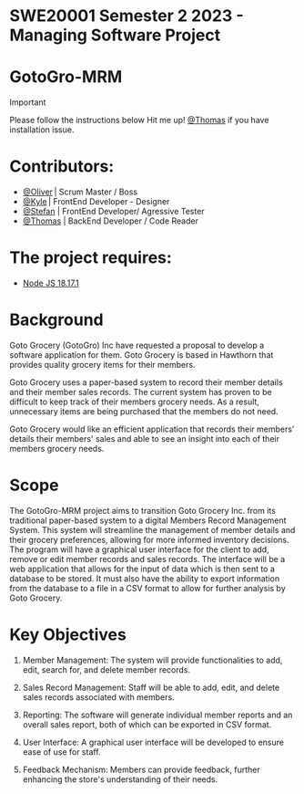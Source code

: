 # SWE20001 Semester 2 2023 - Managing Software Project

# GotoGro-MRM

> [!IMPORTANT]
> Please follow the instructions below
> Hit me up! [@Thomas](https://github.com/InfiniteBlanK3T) if you have installation issue.

# Contributors:
 - [@Oliver](https://github.com/OliverH1337) | Scrum Master / Boss
 - [@Kyle](https://github.com/kylerobertson84) | FrontEnd Developer - Designer
 - [@Stefan](https://github.com/623190x) | FrontEnd Developer/ Agressive Tester
 - [@Thomas](https://github.com/InfiniteBlanK3T) | BackEnd Developer / Code Reader 



# The project requires:

- [Node JS 18.17.1](https://nodejs.org/en)


# Background  

 
Goto Grocery (GotoGro) Inc have requested a proposal to develop a software application for them. Goto Grocery is based in Hawthorn that provides quality grocery items for their members.   

Goto Grocery uses a paper-based system to record their member details and their member sales records. The current system has proven to be difficult to keep track of their members grocery needs. As a result, unnecessary items are being purchased that the members do not need.   

Goto Grocery would like an efficient application that records their members’ details their members' sales and able to see an insight into each of their members grocery needs.  
  
# Scope  

The GotoGro-MRM project aims to transition Goto Grocery Inc. from its traditional paper-based system to a digital Members Record Management System. This system will streamline the management of member details and their grocery preferences, allowing for more informed inventory decisions. The program will have a graphical user interface for the client to add, remove or edit member records and sales records. The interface will be a web application that allows for the input of data which is then sent to a database to be stored. It must also have the ability to export information from the database to a file in a CSV format to allow for further analysis by Goto Grocery. 

# Key Objectives  

1. Member Management: The system will provide functionalities to add, edit, search for, and delete member records.  

2. Sales Record Management: Staff will be able to add, edit, and delete sales records associated with members.  

3. Reporting: The software will generate individual member reports and an overall sales report, both of which can be exported in CSV format.  

4. User Interface: A graphical user interface will be developed to ensure ease of use for staff.  

5. Feedback Mechanism: Members can provide feedback, further enhancing the store's understanding of their needs.  

 


